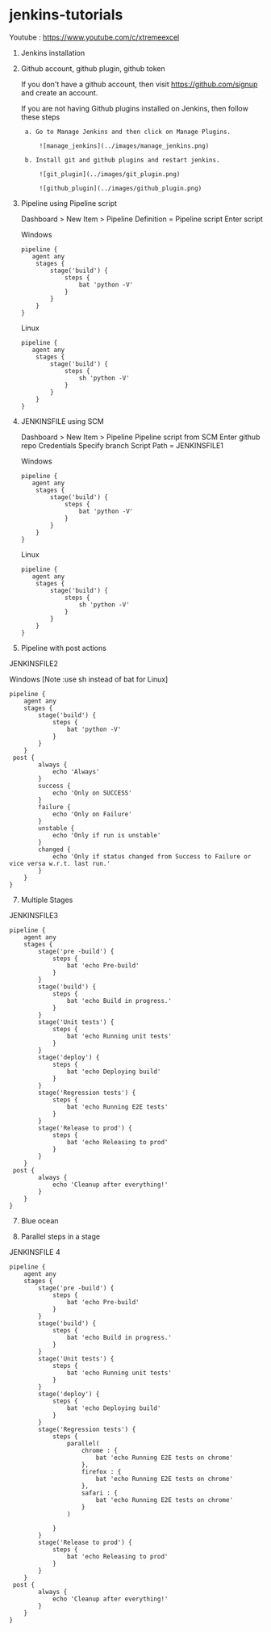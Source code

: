 # jenkins-tutorials

Youtube : https://www.youtube.com/c/xtremeexcel

1. Jenkins installation



2. Github account, github plugin, github token

    If you don't have a github account, then visit https://github.com/signup and create an account.

    If you are not having Github plugins installed on Jenkins, then follow these steps

        a. Go to Manage Jenkins and then click on Manage Plugins.

            ![manage_jenkins](../images/manage_jenkins.png)

        b. Install git and github plugins and restart jenkins.

            ![git_plugin](../images/git_plugin.png)

            ![github_plugin](../images/github_plugin.png)



3. Pipeline using Pipeline script

    Dashboard > New Item > Pipeline
    Definition = Pipeline script
    Enter script
    
    Windows
    ```
    pipeline {
       agent any
        stages {
            stage('build') {
                steps {
                    bat 'python -V'
                }
            }
        }
    }
    ```

    Linux
    ```
    pipeline {
       agent any
        stages {
            stage('build') {
                steps {
                    sh 'python -V'
                }
            }
        }
    }
    ```


4. JENKINSFILE using SCM

    Dashboard > New Item > Pipeline
    Pipeline script from SCM
    Enter github repo
    Credentials
    Specify branch
    Script Path = JENKINSFILE1

    Windows
    ```
    pipeline {
       agent any
        stages {
            stage('build') {
                steps {
                    bat 'python -V'
                }
            }
        }
    }
    ```

    Linux
    ```
    pipeline {
       agent any
        stages {
            stage('build') {
                steps {
                    sh 'python -V'
                }
            }
        }
    }
    ```

5. Pipeline with post actions

JENKINSFILE2

Windows
[Note :use sh instead of bat for Linux]
```
pipeline {
    agent any
    stages {
        stage('build') {
            steps {
                bat 'python -V'
            }
        }
    }
 post {
        always {
            echo 'Always'
        }
        success {
            echo 'Only on SUCCESS'
        }
        failure {
            echo 'Only on Failure'
        }
        unstable {
            echo 'Only if run is unstable'
        }
        changed {
            echo 'Only if status changed from Success to Failure or vice versa w.r.t. last run.'
        }
    }
}
```

7. Multiple Stages

JENKINSFILE3
```
pipeline {
    agent any
    stages {
        stage('pre -build') {
            steps {
                bat 'echo Pre-build'
            }
        }
        stage('build') {
            steps {
                bat 'echo Build in progress.'
            }
        }
        stage('Unit tests') {
            steps {
                bat 'echo Running unit tests'
            }
        }
        stage('deploy') {
            steps {
                bat 'echo Deploying build'
            }
        }
        stage('Regression tests') {
            steps {
                bat 'echo Running E2E tests'
            }
        }
        stage('Release to prod') {
            steps {
                bat 'echo Releasing to prod'
            }
        }
    }
 post {
        always {
            echo 'Cleanup after everything!'
        }
    }
}
```

7. Blue ocean

8. Parallel steps in a stage

JENKINSFILE 4
```
pipeline {
    agent any
    stages {
        stage('pre -build') {
            steps {
                bat 'echo Pre-build'
            }
        }
        stage('build') {
            steps {
                bat 'echo Build in progress.'
            }
        }
        stage('Unit tests') {
            steps {
                bat 'echo Running unit tests'
            }
        }
        stage('deploy') {
            steps {
                bat 'echo Deploying build'
            }
        }
        stage('Regression tests') {
            steps {
                parallel(
                    chrome : {
                        bat 'echo Running E2E tests on chrome'
                    },
                    firefox : {
                        bat 'echo Running E2E tests on chrome'
                    },
                    safari : {
                        bat 'echo Running E2E tests on chrome'
                    }
                )
                
            }
        }
        stage('Release to prod') {
            steps {
                bat 'echo Releasing to prod'
            }
        }
    }
 post {
        always {
            echo 'Cleanup after everything!'
        }
    }
}
```